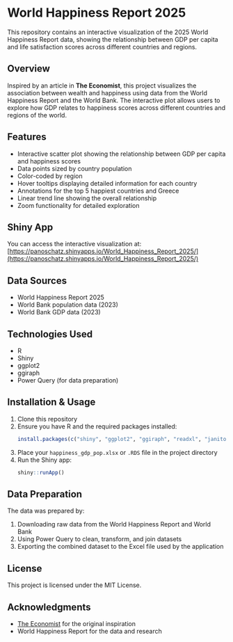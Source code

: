 # World Happiness Report 2025

This repository contains an interactive visualization of the 2025 World Happiness Report data, showing the relationship between GDP per capita and life satisfaction scores across different countries and regions.

## Overview

Inspired by an article in **The Economist**, this project visualizes the association between wealth and happiness using data from the World Happiness Report and the World Bank. The interactive plot allows users to explore how GDP relates to happiness scores across different countries and regions of the world.

## Features

- Interactive scatter plot showing the relationship between GDP per capita and happiness scores
- Data points sized by country population
- Color-coded by region
- Hover tooltips displaying detailed information for each country
- Annotations for the top 5 happiest countries and Greece
- Linear trend line showing the overall relationship
- Zoom functionality for detailed exploration

## Shiny App

You can access the interactive visualization at:
[https://panoschatz.shinyapps.io/World_Happiness_Report_2025/](https://panoschatz.shinyapps.io/World_Happiness_Report_2025/)

## Data Sources

- World Happiness Report 2025
- World Bank population data (2023)
- World Bank GDP data (2023)

## Technologies Used

- R
- Shiny
- ggplot2
- ggiraph
- Power Query (for data preparation)

## Installation & Usage

1. Clone this repository
2. Ensure you have R and the required packages installed:
   ```R
   install.packages(c("shiny", "ggplot2", "ggiraph", "readxl", "janitor", "ggrepel", "ggtext"))
   ```
3. Place your `happiness_gdp_pop.xlsx` or `.RDS` file in the project directory
4. Run the Shiny app:
   ```R
   shiny::runApp()
   ```

## Data Preparation

The data was prepared by:
1. Downloading raw data from the World Happiness Report and World Bank
2. Using Power Query to clean, transform, and join datasets
3. Exporting the combined dataset to the Excel file used by the application

## License

This project is licensed under the MIT License.

## Acknowledgments

- [The Economist](https://www.economist.com/graphic-detail/2025/03/20/lessons-from-the-happiest-countries-in-the-world) for the original inspiration
- World Happiness Report for the data and research
